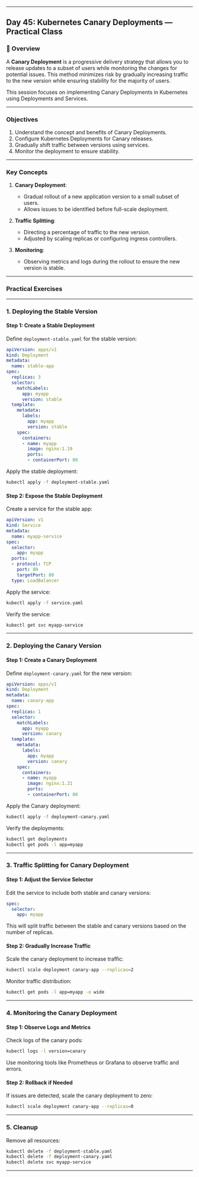 ﻿---

## Day 45: Kubernetes Canary Deployments — Practical Class

### 📘 Overview

A **Canary Deployment** is a progressive delivery strategy that allows you to release updates to a subset of users while monitoring the changes for potential issues. This method minimizes risk by gradually increasing traffic to the new version while ensuring stability for the majority of users.

This session focuses on implementing Canary Deployments in Kubernetes using Deployments and Services.

---

### Objectives

1. Understand the concept and benefits of Canary Deployments.
2. Configure Kubernetes Deployments for Canary releases.
3. Gradually shift traffic between versions using services.
4. Monitor the deployment to ensure stability.

---

### Key Concepts

1. **Canary Deployment**:
   - Gradual rollout of a new application version to a small subset of users.
   - Allows issues to be identified before full-scale deployment.

2. **Traffic Splitting**:
   - Directing a percentage of traffic to the new version.
   - Adjusted by scaling replicas or configuring ingress controllers.

3. **Monitoring**:
   - Observing metrics and logs during the rollout to ensure the new version is stable.

---

### Practical Exercises

---

### 1. Deploying the Stable Version

#### Step 1: Create a Stable Deployment
Define `deployment-stable.yaml` for the stable version:
```yaml
apiVersion: apps/v1
kind: Deployment
metadata:
  name: stable-app
spec:
  replicas: 3
  selector:
    matchLabels:
      app: myapp
      version: stable
  template:
    metadata:
      labels:
        app: myapp
        version: stable
    spec:
      containers:
      - name: myapp
        image: nginx:1.19
        ports:
        - containerPort: 80
```

Apply the stable deployment:
```bash
kubectl apply -f deployment-stable.yaml
```

#### Step 2: Expose the Stable Deployment
Create a service for the stable app:
```yaml
apiVersion: v1
kind: Service
metadata:
  name: myapp-service
spec:
  selector:
    app: myapp
  ports:
  - protocol: TCP
    port: 80
    targetPort: 80
  type: LoadBalancer
```

Apply the service:
```bash
kubectl apply -f service.yaml
```

Verify the service:
```bash
kubectl get svc myapp-service
```

---

### 2. Deploying the Canary Version

#### Step 1: Create a Canary Deployment
Define `deployment-canary.yaml` for the new version:
```yaml
apiVersion: apps/v1
kind: Deployment
metadata:
  name: canary-app
spec:
  replicas: 1
  selector:
    matchLabels:
      app: myapp
      version: canary
  template:
    metadata:
      labels:
        app: myapp
        version: canary
    spec:
      containers:
      - name: myapp
        image: nginx:1.21
        ports:
        - containerPort: 80
```

Apply the Canary deployment:
```bash
kubectl apply -f deployment-canary.yaml
```

Verify the deployments:
```bash
kubectl get deployments
kubectl get pods -l app=myapp
```

---

### 3. Traffic Splitting for Canary Deployment

#### Step 1: Adjust the Service Selector
Edit the service to include both stable and canary versions:
```yaml
spec:
  selector:
    app: myapp
```

This will split traffic between the stable and canary versions based on the number of replicas.

#### Step 2: Gradually Increase Traffic
Scale the canary deployment to increase traffic:
```bash
kubectl scale deployment canary-app --replicas=2
```

Monitor traffic distribution:
```bash
kubectl get pods -l app=myapp -o wide
```

---

### 4. Monitoring the Canary Deployment

#### Step 1: Observe Logs and Metrics
Check logs of the canary pods:
```bash
kubectl logs -l version=canary
```

Use monitoring tools like Prometheus or Grafana to observe traffic and errors.

#### Step 2: Rollback if Needed
If issues are detected, scale the canary deployment to zero:
```bash
kubectl scale deployment canary-app --replicas=0
```

---

### 5. Cleanup

Remove all resources:
```bash
kubectl delete -f deployment-stable.yaml
kubectl delete -f deployment-canary.yaml
kubectl delete svc myapp-service
```

---
